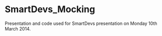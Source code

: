 SmartDevs_Mocking
=================

Presentation and code used for SmartDevs presentation on Monday 10th March 2014.